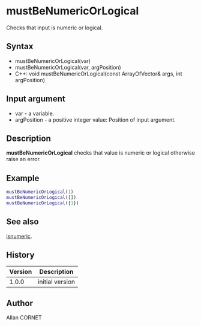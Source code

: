 # mustBeNumericOrLogical

Checks that input is numeric or logical.

## Syntax

- mustBeNumericOrLogical(var)
- mustBeNumericOrLogical(var, argPosition)
- C++: void mustBeNumericOrLogical(const ArrayOfVector& args, int argPosition)

## Input argument

- var - a variable.
- argPosition - a positive integer value: Position of input argument.

## Description

  <p><b>mustBeNumericOrLogical</b> checks that value is numeric or logical otherwise raise an error.</p>

## Example

```matlab
mustBeNumericOrLogical(1)
mustBeNumericOrLogical([])
mustBeNumericOrLogical({1})
```

## See also

[isnumeric](../types/isnumeric.md).

## History

| Version | Description     |
| ------- | --------------- |
| 1.0.0   | initial version |

## Author

Allan CORNET
